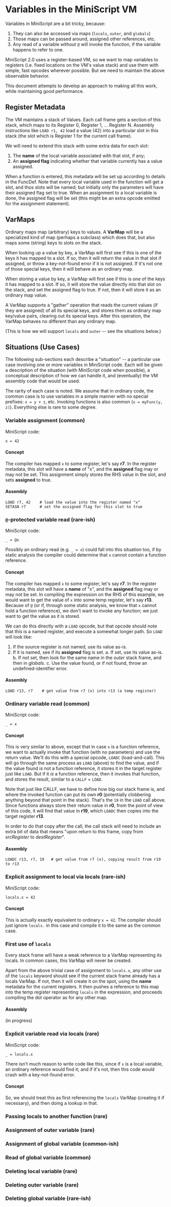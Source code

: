 # Variables in the MiniScript VM

Variables in MiniScript are a bit tricky, because:

1. They can also be accessed via maps (`locals`, `outer`, and `globals`)
2. Those maps can be passed around, assigned other references, etc.
3. Any read of a variable without `@` will invoke the function, if the variable happens to refer to one.

MiniScript 2.0 uses a register-based VM, so we want to map variables to registers (i.e. fixed locations on the VM's value stack) and use them with simple, fast opcodes wherever possible.  But we need to maintain the above observable behavior.

This document attempts to develop an approach to making all this work, while maintaining good performance.

## Register Metadata

The VM maintains a stack of Values.  Each call frame gets a section of this stack, which maps to its Register 0, Register 1, ... Register N.  Assembly instructions like `LOAD r1, 42` load a value (42) into a particular slot in this stack (the slot which is Register 1 for the current call frame).

We will need to extend this stack with some extra data for each slot:

1. The **name** of the local variable associated with that slot, if any;
2. An **assigned flag** indicating whether that variable currently has a value assigned.

When a function is entered, this metadata will be set up according to details in the FuncDef.  Note that every local variable used in the function will get a slot, and thos slots will be named; but initially only the parameters will have their assigned flag set to true.  When an assignment to a local variable is done, the assigned flag will be set (this might be an extra opcode emitted for the assignment statement).


## VarMaps

Ordinary maps map (arbitrary) keys to values.  A **VarMap** will be a specialized kind of map (perhaps a subclass) which does that, but also maps some (string) keys to slots on the stack.

When looking up a value by key, a VarMap will first see if this is one of the keys it has mapped to a slot.  If so, then it will return the value in that slot if assigned, or throw a key-not-found error if it is not assigned.  If it's not one of those special keys, then it will behave as an ordinary map.

When storing a value by key, a VarMap will first see if this is one of the keys it has mapped to a slot.  If so, it will store the value directly into that slot on the stack, and set the assigned flag to true.  If not, then it will store it as an ordinary map value.

A VarMap supports a "gather" operation that reads the current values (if they are assigned) of all its special keys, and stores them as ordinary map key/value pairs, clearing out its special keys.  After this operation, the VarMap behaves no different than any ordinary map.

(This is how we will support `locals` and `outer` -- see the situations below.)


## Situations (Use Cases)

The following sub-sections each describe a "situation" -- a particular use case involving one or more variables in MiniScript code.  Each will be given a description of the situation (with MiniScript code when possible), a conceptual description of how we can handle it, and (eventually) the VM assembly code that would be used.

The rarity of each case is noted.  We assume that in ordinary code, the common case is to use variables in a simple manner with no special prefixes: `x = y + z`, etc.  Invoking functions is also common (`x = myFunc(y, z)`).  Everything else is rare to some degree.

### Variable assignment (common)

MiniScript code:
```
x = 42
```

#### Concept

The compiler has mapped `x` to some register, let's say **r7**.  In the register metadata, this slot will have a **name** of "x", and the **assigned** flag may or may not be set.  This assignment simply stores the RHS value in the slot, and sets **assigned** to true.

#### Assembly

```
LOAD r7, 42    # load the value into the register named "x"
SETASN r7      # set the assigned flag for this slot to true
```


### `@`-protected variable read (rare-ish)

MiniScript code:
```
_ = @x
```

Possibly an ordinary read (e.g. `_ = x`) could fall into this situation too, if by static analysis the compiler could determine that `x` cannot contain a function reference.

#### Concept

The compiler has mapped `x` to some register, let's say **r7**.  In the register metadata, this slot will have a **name** of "x", and the **assigned** flag may or may not be set.  In compiling the expression on the RHS of this example, we would want to get the value of `x` into some temp register, let's say **r13**.  Because of `@` (or if, through some static analysis, we know that `x` cannot hold a function reference), we don't want to invoke any function; we just want to get the value as it is stored.

We can do this directly with a `LOAD` opcode, but that opcode should note that this is a named register, and execute a somewhat longer path.  So `LOAD` will look like:

1. If the source register is not named, use its value as-is.
2. If it is named, see if its **assigned** flag is set.
  a. If set, use its value as-is.
  b. If not set, then look for the same name in the _outer_ stack frame, and then in _globals_.
  c. Use the value found, or if not found, throw an undefined-identifier error.

#### Assembly

```
LOAD r13, r7    # get value from r7 (x) into r13 (a temp register)
```

### Ordinary variable read (common)

MiniScript code:
```
_ = x
```

#### Concept

This is very similar to above, except that in case `x` is a function reference, we want to actually invoke that function (with no parameters) and use the return value.  We'll do this with a special opcode, `LOADC` (load-and-call).  This will go through the same process as `LOAD` (above) to find the value, and if the value found is not a function reference, it stores it in the target register just like `LOAD`.  But if it *is* a function reference, then it invokes that function, and stores the result, similar to a `CALLF` + `LOAD`.

Note that just like CALLF, we have to define how big our stack frame is, and where the invoked function can put its own **r0** (potentially clobbering anything beyond that point in the stack).  That's the `19` in the `LOAD` call above.  Since functions always store their return value in **r0**, from the point of view of this code, it will find that value in **r19**, which `LOADC` then copies into the target register **r13**.

In order to do that copy after the call, the call stack will need to include an extra bit of data that means "upon return to this frame, copy from *srcRegister* to *destRegister*".

#### Assembly

```
LOADC r13, r7, 19   # get value from r7 (x), copying result from r19 to r13
```

### Explicit assignment to local via locals (rare-ish)

MiniScript code:
```
locals.x = 42
```

#### Concept

This is actually exactly equivalent to ordinary `x = 42`.  The compiler should just ignore `locals.` in this case and compile it to the same as the common case.

### First use of `locals`

Every stack frame will have a weak reference to a VarMap representing its locals.  In common cases, this VarMap will never be created.

Apart from the above trivial case of assignment to `locals.x`, any other use of the `locals` keyword should see if the current stack frame already has a locals VarMap.  If not, then it will create it on the spot, using the **name** metadata for the current registers.  It then pushes a reference to this map into the temp register representing `locals` in the expression, and proceeds compiling the dot operator as for any other map.

#### Assembly

(in progress)


### Explicit variable read via locals (rare)

MiniScript code:
```
_ = locals.x
```

There isn't much reason to write code like this, since if `x` is a local variable, an ordinary reference would find it; and if it's not, then this code would crash with a key-not-found error.

#### Concept

So, we should treat this as first referencing the `locals` VarMap (creating it if necessary), and then doing a lookup in that.

### Passing locals to another function (rare)

### Assignment of outer variable (rare)

### Assignment of global variable (common-ish)

### Read of global variable (common)

### Deleting local variable (rare)

### Deleting outer variable (rare)

### Deleting global variable (rare-ish)

